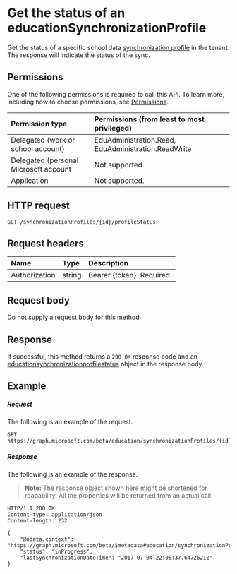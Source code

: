 # Get the status of an educationSynchronizationProfile

Get the status of a specific school data [synchronization profile](../resources/educationsynchronizationprofile.md) in the tenant. The response will indicate the status of the sync.

## Permissions
One of the following permissions is required to call this API. To learn more, including how to choose permissions, see [Permissions](../../../concepts/permissions_reference.md).

| Permission type | Permissions (from least to most privileged) |
|:-----------|:----------|
| Delegated (work or school account) | EduAdministration.Read, EduAdministration.ReadWrite |
|Delegated (personal Microsoft account|Not supported.|
|Application|Not supported.|

## HTTP request
<!-- { "blockType": "ignored" } -->
```http
GET /synchronizationProfiles/{id}/profileStatus
```

## Request headers
| Name       | Type | Description|
|:-----------|:------|:----------|
| Authorization  | string  | Bearer {token}. Required.  |

## Request body
Do not supply a request body for this method.
## Response
If successful, this method returns a `200 OK` response code and an [educationsynchronizationprofilestatus](../resources/educationsynchronizationprofilestatus.md) object in the response body.

## Example
##### Request
The following is an example of the request.
<!-- {
  "blockType": "request",
  "name": "get_educationSynchronizationProfile_status"
}-->
```http
GET https://graph.microsoft.com/beta/education/synchronizationProfiles/{id}/profileStatus
```

##### Response
The following is an example of the response. 

>**Note:** The response object shown here might be shortened for readability. All the properties will be returned from an actual call.

<!-- {
  "blockType": "response",
  "@odata.type": "microsoft.graph.educationsynchronizationprofilestatus",
} -->
```http
HTTP/1.1 200 OK
Content-type: application/json
Content-length: 232

{
    "@odata.context": "https://graph.microsoft.com/beta/$metadata#education/synchronizationProfiles('{id}')/profileStatus/$entity",
    "status": "inProgress",
    "lastSynchronizationDateTime": "2017-07-04T22:06:37.6472621Z"
}
```
